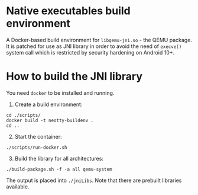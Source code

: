 # Native executables build environment

A Docker-based build environment for `libqemu-jni.so` \- the QEMU package. It
is patched for use as JNI library in order to avoid the need of `execve()`
system call which is restricted by security hardening on Android 10+.

# How to build the JNI library

You need `docker` to be installed and running.

1. Create a build environment:
  ```
  cd ./scripts/
  docker build -t neotty-buildenv .
  cd ..
  ```
2. Start the container:
  ```
  ./scripts/run-docker.sh
  ```
3. Build the library for all architectures:
  ```
  ./build-package.sh -f -a all qemu-system
  ```

The output is placed into `./jniLibs`. Note that there are prebuilt
libraries available.
